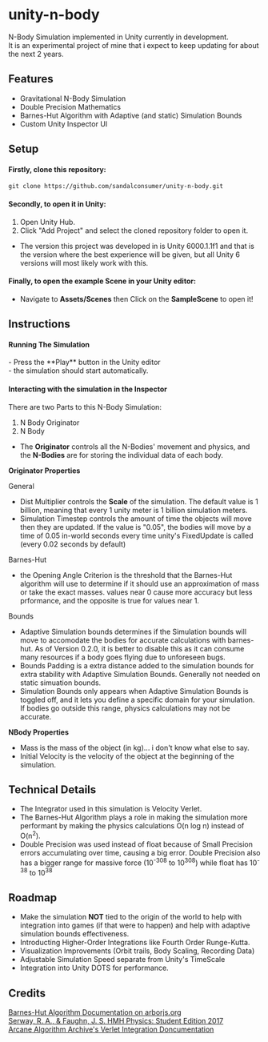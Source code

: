 # unity-n-body
N-Body Simulation implemented in Unity currently in development.<br>
It is an experimental project of mine that i expect to keep updating for about the next 2 years.
## Features
- Gravitational N-Body Simulation<br>
- Double Precision Mathematics<br>
- Barnes-Hut Algorithm with Adaptive (and static) Simulation Bounds<br>
- Custom Unity Inspector UI<br>
## Setup

<h4>Firstly, clone this repository: </h4>

```
git clone https://github.com/sandalconsumer/unity-n-body.git
```

<h4>Secondly, to open it in Unity:</h4>

1. Open Unity Hub.
2. Click "Add Project" and select the cloned repository folder to open it.
- The version this project was developed in is Unity 6000.1.1f1 and that is the version where the best experience will be given, but all Unity 6 versions will most likely work with this.

<h4>Finally, to open the example Scene in your Unity editor: </h4>

- Navigate to **Assets/Scenes** then Click on the **SampleScene** to open it!

## Instructions

<h4>Running The Simulation</h4>
- Press the **Play** button in the Unity editor <br>
- the simulation should start automatically.

<h4>Interacting with the simulation in the Inspector</h4>

There are two Parts to this N-Body Simulation:

1. N Body Originator
2. N Body <br>

- The **Originator** controls all the N-Bodies' movement and physics, and the **N-Bodies** are for storing the individual data of each body.

**Originator Properties**

General
- Dist Multiplier controls the **Scale** of the simulation. The default value is 1 billion, meaning that every 1 unity meter is 1 billion simulation meters.
- Simulation Timestep controls the amount of time the objects will move then they are updated. If the value is "0.05", the bodies will move by a time of 0.05 in-world seconds every time unity's FixedUpdate is called (every 0.02 seconds by default) <br>

Barnes-Hut
- the Opening Angle Criterion is the threshold that the Barnes-Hut algorithm will use to determine if it should use an approximation of mass or take the exact masses. values near 0 cause more accuracy but less prformance, and the opposite is true for values near 1. <br>

Bounds
- Adaptive Simulation bounds determines if the Simulation bounds will move to accomodate the bodies for accurate calculations with barnes-hut. As of Version 0.2.0, it is better to disable this as it can consume many resources if a body goes flying due to unforeseen bugs.
- Bounds Padding is a extra distance added to the simulation bounds for extra stability with Adaptive Simulation Bounds. Generally not needed on static simuation bounds.
- Simulation Bounds only appears when Adaptive Simulation Bounds is toggled off, and it lets you define a specific domain for your simulation. If bodies go outside this range, physics calculations may not be accurate.

**NBody Properties**

- Mass is the mass of the object (in kg)... i don't know what else to say.
- Initial Velocity is the velocity of the object at the beginning of the simulation.

## Technical Details

- The Integrator used in this simulation is Velocity Verlet.
- The Barnes-Hut Algorithm plays a role in making the simulation more performant by making the physics calculations O(n log n) instead of O(n<sup>2</sup>).
- Double Precision was used instead of float because of Small Precision errors accumulating over time, causing a big error. Double Precision also has a bigger range for massive force (10<sup>-308</sup> to 10<sup>308</sup>) while float has 10<sup>-38</sup> to 10<sup>38</sup>

## Roadmap

- Make the simulation **NOT** tied to the origin of the world to help with integration into games (if that were to happen) and help with adaptive simulation bounds effectiveness.
- Introducting Higher-Order Integrations like Fourth Order Runge-Kutta.
- Visualization Improvements (Orbit trails, Body Scaling, Recording Data)
- Adjustable Simulation Speed separate from Unity's TimeScale
- Integration into Unity DOTS for performance.

## Credits

[Barnes-Hut Algorithm Documentation on arborjs.org](https://arborjs.org/docs/barnes-hut) <br>
[Serway, R. A., & Faughn, J. S. HMH Physics: Student Edition 2017](https://www.amazon.com/Hmh-Physics-Raymond-Ph-D-Serway/dp/0544817737/ref=sr_1_1?crid=3GP9HK833QZHZ&dib=eyJ2IjoiMSJ9.xnCjaAhU1VPa4l1mS96RoP3XsfSu9nxTdhnTNCWF6QUaMJYwN0QNaB1ABuNd4A5j571R8uZnRfqs6a3nzAy1j7J9L1OHGrk6tNSdWVLp7BlsByVX8BXjarmj4nHKWERoZ93oRMOv3JImF1bFQj9AlqEUhh4cvFRxdk0pZS7mYug.tR8r5-vapDorupoqTJktYwHwzhx143McnFvlMh_-cIQ&dib_tag=se&keywords=HMH+Physics%3A+Student+Edition+2017.&qid=1747758685&sprefix=hmh+physics+student+edition+2017.%2Caps%2C241&sr=8-1) <br>
[Arcane Algorithm Archive's Verlet Integration Doncumentation](https://www.algorithm-archive.org/contents/verlet_integration/verlet_integration.html)
